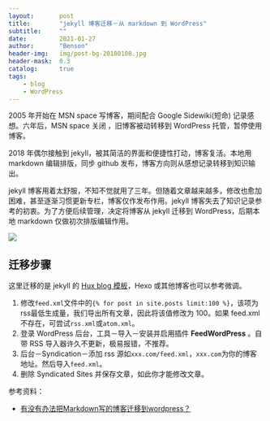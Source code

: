 ```yaml
---
layout:       post
title:        "jekyll 博客迁移－从 markdown 到 WordPress"
subtitle:     ""
date:         2021-01-27
author:       "Benson"
header-img:   img/post-bg-20180108.jpg
header-mask:  0.3
catalog:      true
tags: 
    - blog
    - WordPress
---
```

2005 年开始在 MSN space 写博客，期间配合 Google Sidewiki(短命) 记录感想。六年后，MSN space 关闭 ，旧博客被动转移到 WordPress 托管，暂停使用博客。

2018 年偶尔接触到 jekyll，被其简洁的界面和便捷性打动，博客复活。本地用 markdown 编辑排版，同步 github 发布，博客方向则从感想记录转移到知识输出。


jekyll 博客用着太舒服，不知不觉就用了三年。但随着文章越来越多，修改也愈加困难，甚至逐渐习惯更新专栏，博客仅作发布作用。jekyll 博客失去了知识记录参考的初衷。为了方便后续管理，决定将博客从 jekyll 迁移到 WordPress，后期本地 markdown 仅做初次排版编辑作用。

![](http://tc.seoipo.com/20210127192533.png)

## 迁移步骤
这里迁移的是 jekyll 的 [Hux blog 模板](https://github.com/Huxpro/huxpro.github.io)，Hexo 或其他博客也可以参考微调。
1. 修改`feed.xml`文件中的`{% for post in site.posts limit:100 %}`，该项为 rss最低生成量，我们导出所有文章，因此将该值修改为 100。如果 feed.xml 不存在，可尝试`rss.xml`或`atom.xml`。
2. 登录 WordPress 后台，工具－导入－安装并启用插件 **FeedWordPress** 。自带 RSS 导入器许久不更新，极易报错，不推荐。
3. 后台－Syndication－添加 rss 源如`xxx.com/feed.xml`，`xxx.com`为你的博客地址。然后导入`feed.xml`。
4. 删除 Syndicated Sites 并保存文章，如此你才能修改文章。

参考资料：
* [有没有办法把Markdown写的博客迁移到wordpress？](https://www.v2ex.com/t/73385)
